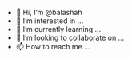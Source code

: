 - 👋 Hi, I’m @balashah
- 👀 I’m interested in ...
- 🌱 I’m currently learning ...
- 💞️ I’m looking to collaborate on ...
- 📫 How to reach me ...

<!---
balashah/balashah is a ✨ special ✨ repository because its `README.md` (this file) appears on your GitHub profile.
You can click the Preview link to take a look at your changes.
--->
